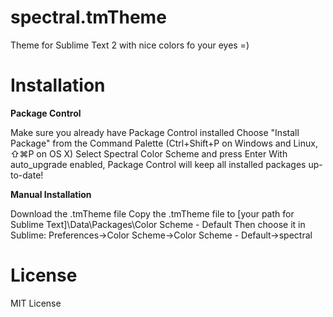 spectral.tmTheme
=============

Theme for Sublime Text 2 with nice colors fo your eyes =)


Installation
===========

<b>Package Control</b>

Make sure you already have Package Control installed
Choose "Install Package" from the Command Palette (Ctrl+Shift+P on Windows and Linux, ⇧⌘P on OS X)
Select Spectral Color Scheme and press Enter
With auto_upgrade enabled, Package Control will keep all installed packages up-to-date!


<b>Manual Installation</b>

Download the .tmTheme file
Copy the .tmTheme file to [your path for Sublime Text]\Data\Packages\Color Scheme - Default
Then choose it in Sublime:  Preferences->Color Scheme->Color Scheme - Default->spectral

License
=========

MIT License
